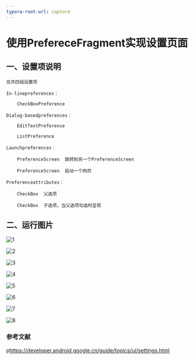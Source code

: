 ```yaml
---
typora-root-url: capture
---
```


# 使用PrefereceFragment实现设置页面

## 一、设置项说明

```
总共四组设置项

In-linepreferences：

	CheckBoxPreference

Dialog-basedpreferences：

	EditTextPreference

	ListPreference

Launchpreferences：

	PreferenceScreen  跳转到另一个PreferenceScreen

	PreferenceScreen  启动一个网页

Preferenceattributes：

	CheckBox  父选项

	CheckBox  子选项，当父选项勾选时呈现
```

## 二、运行图片

![1](/1.png)

![2](/2.png)

![3](/3.png)

![4](/4.png)

![5](/5.png)

![6](/6.png)

![7](/7.png)

![8](/8.jpg)

### 参考文献

p<https://developer.android.google.cn/guide/topics/ui/settings.html>